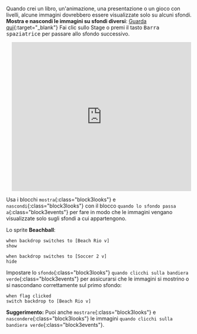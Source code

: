 Quando crei un libro, un'animazione, una presentazione o un gioco con livelli, alcune immagini dovrebbero essere visualizzate solo su alcuni sfondi.
**Mostra e nascondi le immagini su sfondi diversi**: [Guarda qui](https://scratch.mit.edu/projects/499876704/editor){:target="_blank"}
Fai clic sullo Stage o premi il tasto <kbd>Barra spaziatrice</kbd> per passare allo sfondo successivo.
<div class="scratch-preview" style="margin-left: 15px;">
  <iframe allowtransparency="true" width="485" height="402" src="https://scratch.mit.edu/projects/embed/499876704/?autostart=false" frameborder="0"></iframe>
</div>

Usa i blocchi `mostra`{:class="block3looks"} e `nascondi`{:class="block3looks"} con il blocco `quando lo sfondo passa a`{:class="block3events"} per fare in modo che le immagini vengano visualizzate solo sugli sfondi a cui appartengono.

Lo sprite **Beachball**:
```blocks3
when backdrop switches to [Beach Rio v]
show

when backdrop switches to [Soccer 2 v]
hide
```

Impostare lo `sfondo`{:class="block3looks"} `quando clicchi sulla bandiera verde`{:class="block3events"} per assicurarsi che le immagini si mostrino o si nascondano correttamente sul primo sfondo:

```blocks3
when flag clicked
switch backdrop to [Beach Rio v]
```

**Suggerimento:** Puoi anche `mostrare`{:class="block3looks"} e `nascondere`{:class="block3looks"} le immagini `quando clicchi sulla bandiera verde`{:class="block3events"}.
